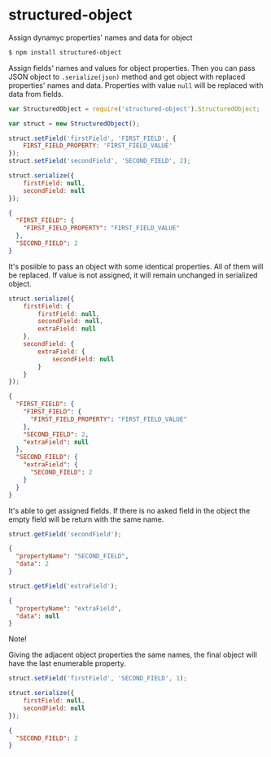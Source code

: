 # structured-object

Assign dynamyc properties' names and data for object

```bash
$ npm install structured-object
```

Assign fields' names and values for object properties.
Then you can pass JSON object to `.serialize(json)` method and get object with replaced properties' names and data.
Properties with value `null` will be replaced with data from fields.

```javascript
var StructuredObject = require('structured-object').StructuredObject;

var struct = new StructuredObject();

struct.setField('firstField', 'FIRST_FIELD', {
    FIRST_FIELD_PROPERTY: 'FIRST_FIELD_VALUE'
});
struct.setField('secondField', 'SECOND_FIELD', 2);

struct.serialize({
    firstField: null,
    secondField: null
});
```
```json
{
  "FIRST_FIELD": {
    "FIRST_FIELD_PROPERTY": "FIRST_FIELD_VALUE"
  },
  "SECOND_FIELD": 2
}
```

It's posiible to pass an object with some identical properties. All of them will be replaced.
If value is not assigned, it will remain unchanged in serialized object.

```javascript
struct.serialize({
    firstField: {
        firstField: null,
        secondField: null,
        extraField: null
    },
    secondField: {
        extraField: {
            secondField: null
        }
    }
});
```
```json
{
  "FIRST_FIELD": {
    "FIRST_FIELD": {
      "FIRST_FIELD_PROPERTY": "FIRST_FIELD_VALUE"
    },
    "SECOND_FIELD": 2,
    "extraField": null
  },
  "SECOND_FIELD": {
    "extraField": {
      "SECOND_FIELD": 2
    }
  }
}
```

It's able to get assigned fields.
If there is no asked field in the object the empty field will be return with the same name. 

```javascript
struct.getField('secondField');
```
```json
{
  "propertyName": "SECOND_FIELD",
  "data": 2
}
```
```javascript
struct.getField('extraField');
```
```json
{
  "propertyName": "extraField",
  "data": null
}
```

Note!

Giving the adjacent object properties the same names, the final object will have the last enumerable property.

```javascript
struct.setField('firstField', 'SECOND_FIELD', 1);

struct.serialize({
    firstField: null,
    secondField: null
});
```
```json
{
  "SECOND_FIELD": 2
}
```
